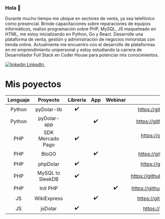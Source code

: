 ### Hola 👋

Durante mucho tiempo me ubique en sectores de venta, ya sea telefónico cómo presencial. Brinde capacitaciones sobre reparaciones de equipos informáticos, realizo programación sobre PHP, MySQL, JS maqueteado en HTML, me estoy inicializando en Python, Go y React. Desarrolle una plataforma de venta, gestión y administración de negocios minoristas con tienda online. Actualmente me encuentro con el desarrollo de plataformas en mi emprendimiento unipersonal y estoy estudiando la carrera de Desarrollador Full Stack en Coder House para potenciar mis conocimientos.

<p>
  <a href="https://www.linkedin.com/in/aaferna/" rel="nofollow noreferrer">
    <img src="https://i.stack.imgur.com/gVE0j.png" alt="linkedin"> LinkedIn
  </a> &nbsp; 
</p>

# Mis poyectos

| Lenguaje | Proyecto | Libreria | App | Webinar | URL |
|:-------------------------:|:-------------------------:|:-------------------------:|:-------------------------:|:-------------------------:|:-------------------------:|
| Python | pyDolar-lib | :heavy_check_mark: | | |https://github.com/gusgeek/pyDolar-lib |
| Python | pyDolar-app |  | :heavy_check_mark: | |https://github.com/gusgeek/pyDolar-app |
| PHP | SDK Mercado Pago | :heavy_check_mark: | | |https://github.com/gusgeek/SAPIDK-MercadoPago-PHP |
| PHP | BloGO |  | :heavy_check_mark: | |https://github.com/gusgeek/bloGo-app |
| PHP | phpDolar | :heavy_check_mark: |  | |https://github.com/gusgeek/phpDolar |
| PHP | MySQL to SleekDB | :heavy_check_mark: |  || https://github.com/gusgeek/MySQLtoSleekDB |
| PHP | Init PHP | | | :heavy_check_mark: | https://github.com/gusgeek/Webinar-PHPInit |
| JS | WikiExpress |  |  :heavy_check_mark: || https://github.com/gusgeek/wikiExpress |
| JS | jsDolar | :heavy_check_mark: |   || https://github.com/gusgeek/jsDolar |
